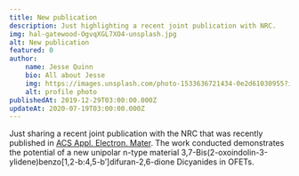 ```yaml
---
title: New publication
description: Just highlighting a recent joint publication with NRC.
img: hal-gatewood-OgvqXGL7XO4-unsplash.jpg
alt: New publication
featured: 0
author: 
    name: Jesse Quinn
    bio: All about Jesse
    img: https://images.unsplash.com/photo-1533636721434-0e2d61030955?ixlib=rb-1.2.1&ixid=eyJhcHBfaWQiOjEyMDd9&auto=format&fit=crop&w=2550&q=80
    alt: profile photo
publishedAt: 2019-12-29T03:00:00.000Z
updateAt: 2020-07-19T03:00:00.000Z
---
```


Just sharing a recent joint publication with the NRC that was recently published in [ACS Appl. Electron. Mater](https://pubs.acs.org/doi/abs/10.1021/acsaelm.9b00594). The work conducted demonstrates the potential of a new unipolar n-type material 3,7-Bis(2-oxoindolin-3-ylidene)benzo[1,2-b:4,5-b′]difuran-2,6-dione Dicyanides in OFETs.
